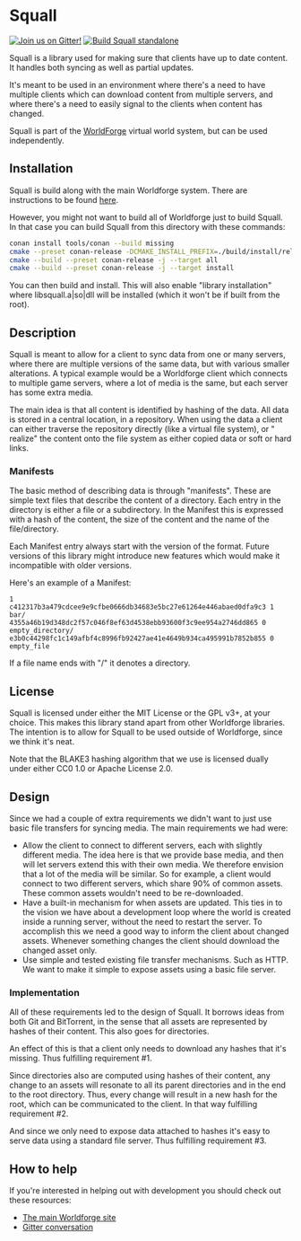 # Squall

[![Join us on Gitter!](https://badges.gitter.im/Worldforge.svg)](https://gitter.im/Worldforge/Lobby)
[![Build Squall standalone](https://github.com/worldforge/worldforge/actions/workflows/build-squall.yml/badge.svg)](https://github.com/worldforge/worldforge/actions/workflows/build-squall.yml)

Squall is a library used for making sure that clients have up to date content. It handles both syncing as well as
partial updates.

It's meant to be used in an environment where there's a need to have multiple clients which can download content from
multiple servers, and where there's a need to easily signal to the clients when content has changed.

Squall is part of the [WorldForge](http://worldforge.org/ "The main Worldforge site") virtual world system, but can be
used independently.

## Installation

Squall is build along with the main Worldforge system. There are instructions to be found [here](../../README.md).

However, you might not want to build all of Worldforge just to build Squall. In that case you can build Squall from this
directory with these commands:

```bash
conan install tools/conan --build missing
cmake --preset conan-release -DCMAKE_INSTALL_PREFIX=./build/install/release
cmake --build --preset conan-release -j --target all
cmake --build --preset conan-release -j --target install
```

You can then build and install. This will also enable "library installation" where libsquall.a|so|dll will be
installed (which it won't be if built from the root).

## Description

Squall is meant to allow for a client to sync data from one or many servers, where there are multiple versions of the
same data, but with various smaller alterations. A typical example would be a Worldforge client which connects to
multiple game servers, where a lot of media is the same, but each server has some extra media.

The main idea is that all content is identified by hashing of the data. All data is stored in a central location, in a
repository. When using the data a client can either traverse the repository directly (like a virtual file system), or "
realize" the content onto the file system as either copied data or soft or hard links.

### Manifests

The basic method of describing data is through "manifests". These are simple text files that describe the content of a
directory. Each entry in the directory is either a file or a subdirectory. In the Manifest this is expressed with a hash
of the content, the size of the content and the name of the file/directory.

Each Manifest entry always start with the version of the format. Future versions of this library might introduce new
features which would make it incompatible with older versions.

Here's an example of a Manifest:

```
1
c412317b3a479cdcee9e9cfbe0666db34683e5bc27e61264e446abaed0dfa9c3 1 bar/
4355a46b19d348dc2f57c046f8ef63d4538ebb93600f3c9ee954a2746dd865 0 empty_directory/
e3b0c44298fc1c149afbf4c8996fb92427ae41e4649b934ca495991b7852b855 0 empty_file
```

If a file name ends with "/" it denotes a directory.

## License

Squall is licensed under either the MIT License or the GPL v3+, at your choice. This makes this library stand apart from
other Worldforge libraries. The intention is to allow for Squall to be used outside of Worldforge, since we think it's
neat.

Note that the BLAKE3 hashing algorithm that we use is licensed dually under either CC0 1.0 or Apache License 2.0.

## Design

Since we had a couple of extra requirements we didn't want to just use basic file transfers for syncing media. The main
requirements we had were:

* Allow the client to connect to different servers, each with slightly different media. The idea here is that we provide
  base media, and then will let servers extend this with their own media. We therefore envision that a lot of the media
  will be similar. So for example, a client would connect to two different servers, which share 90% of common assets.
  These common assets wouldn't need to be re-downloaded.
* Have a built-in mechanism for when assets are updated. This ties in to the vision we have about a development loop
  where the world is created inside a running server, without the need to restart the server. To accomplish this we need
  a good way to inform the client about changed assets. Whenever something changes the client should download the
  changed asset only.
* Use simple and tested existing file transfer mechanisms. Such as HTTP. We want to make it simple to expose assets
  using a basic file server.

### Implementation

All of these requirements led to the design of Squall. It borrows ideas from both Git and BitTorrent, in the sense that
all assets are represented by hashes of their content. This also goes for directories.

An effect of this is that a client only needs to download any hashes that it's missing. Thus fulfilling requirement #1.

Since directories also are computed using hashes of their content, any change to an assets will resonate to all its
parent directories and in the end to the root directory. Thus, every change will result in a new hash for the root,
which can be communicated to the client. In that way fulfilling requirement #2.

And since we only need to expose data attached to hashes it's easy to serve data using a standard file server. Thus
fulfilling requirement #3.

## How to help

If you're interested in helping out with development you should check out these resources:

* [The main Worldforge site](http://worldforge.org/ "The main Worldforge site")
* [Gitter conversation](https://gitter.im/Worldforge/Lobby "Gitter conversation")

